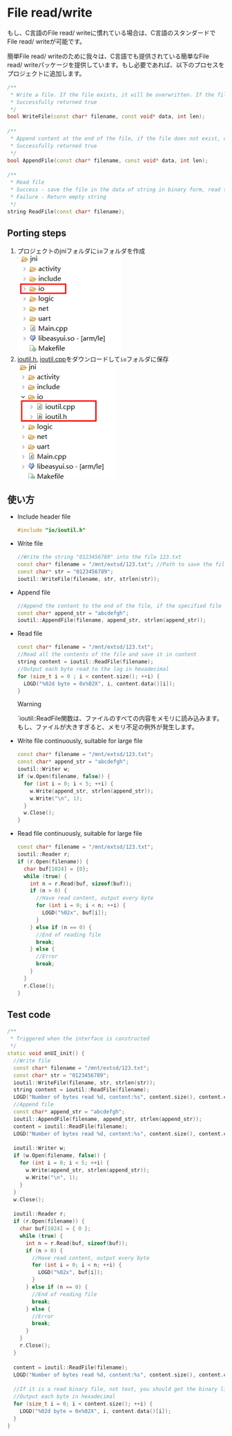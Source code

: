 # File read/write
 もし、C言語のFile read/ writeに慣れている場合は、C言語のスタンダードでFile read/ writeが可能です。

 簡単File read/ writeのために我々は、C言語でも提供されている簡単なFile read/ writeパッケージを提供しています。もし必要であれば、以下のプロセスをプロジェクトに追加します。


```c++
/**
 * Write a file. If the file exists, it will be overwritten. If the file does not exist, create a new file and write the content
 * Successfully returned true
 */
bool WriteFile(const char* filename, const void* data, int len);

/**
 * Append content at the end of the file, if the file does not exist, create a new file first, and then write the content
 * Successfully returned true
 */
bool AppendFile(const char* filename, const void* data, int len);

/**
 * Read file
 * Success - save the file in the data of string in binary form, read the binary content with string.data()
 * Failure - Return empty string
 */
string ReadFile(const char* filename);
```

## Porting steps 
1. プロジェクトのjniフォルダに`io`フォルダを作成  
    ![](assets/create_io_folder.png)
2. [ioutil.h](https://www.flywizos.com/src/io/ioutil.h), [ioutil.cpp](https://www.flywizos.com/src/io/ioutil.cpp)をダウンロードして`io`フォルダに保存   
    ![](assets/ioutil.png)  


## 使い方
* Include header file
  ```c++
  #include "io/ioutil.h"
  ```
* Write file
  ```c++
  //Write the string "0123456789" into the file 123.txt
  const char* filename = "/mnt/extsd/123.txt"; //Path to save the file
  const char* str = "0123456789";
  ioutil::WriteFile(filename, str, strlen(str));
  ```

* Append file
  ```c++
  //Append the content to the end of the file, if the specified file does not exist, create a new file.
  const char* append_str = "abcdefgh";
  ioutil::AppendFile(filename, append_str, strlen(append_str));
  ```
  
* Read file
  ```c++
  const char* filename = "/mnt/extsd/123.txt";
  //Read all the contents of the file and save it in content
  string content = ioutil::ReadFile(filename);
  //Output each byte read to the log in hexadecimal
  for (size_t i = 0 ; i < content.size(); ++i) {
    LOGD("%02d byte = 0x%02X", i, content.data()[i]);
  }
  ```
  > [!Warning]
  > `ioutil::ReadFile関数は、ファイルのすべての内容をメモリに読み込みます。もし、ファイルが大きすぎると、メモリ不足の例外が発生します。


* Write file continuously, suitable for large file
  ```c++
  const char* filename = "/mnt/extsd/123.txt";
  const char* append_str = "abcdefgh";
  ioutil::Writer w;
  if (w.Open(filename, false)) {
    for (int i = 0; i < 5; ++i) {
      w.Write(append_str, strlen(append_str));
      w.Write("\n", 1);
    }
    w.Close();
  }
  ```

* Read file continuously, suitable for large file
  ```c++
  const char* filename = "/mnt/extsd/123.txt";
  ioutil::Reader r;
  if (r.Open(filename)) {
    char buf[1024] = {0};
    while (true) {
      int n = r.Read(buf, sizeof(buf));
      if (n > 0) {
        //Have read content, output every byte
        for (int i = 0; i < n; ++i) {
          LOGD("%02x", buf[i]);
        }
      } else if (n == 0) {
        //End of reading file
        break;
      } else {
        //Error
        break;
      }
    }
    r.Close();
  }
  ```



## Test code  
```c++
/**
 * Triggered when the interface is constructed
 */
static void onUI_init() {
  //Write file
  const char* filename = "/mnt/extsd/123.txt";
  const char* str = "0123456789";
  ioutil::WriteFile(filename, str, strlen(str));
  string content = ioutil::ReadFile(filename);
  LOGD("Number of bytes read %d, content:%s", content.size(), content.c_str());
  //Append file
  const char* append_str = "abcdefgh";
  ioutil::AppendFile(filename, append_str, strlen(append_str));
  content = ioutil::ReadFile(filename);
  LOGD("Number of bytes read %d, content:%s", content.size(), content.c_str());

  ioutil::Writer w;
  if (w.Open(filename, false)) {
    for (int i = 0; i < 5; ++i) {
      w.Write(append_str, strlen(append_str));
      w.Write("\n", 1);
    }
  }
  w.Close();

  ioutil::Reader r;
  if (r.Open(filename)) {
    char buf[1024] = { 0 };
    while (true) {
      int n = r.Read(buf, sizeof(buf));
      if (n > 0) {
        //Have read content, output every byte
        for (int i = 0; i < n; ++i) {
          LOGD("%02x", buf[i]);
        }
      } else if (n == 0) {
        //End of reading file
        break;
      } else {
        //Error
        break;
      }
    }
    r.Close();
  }

  content = ioutil::ReadFile(filename);
  LOGD("Number of bytes read %d, content:%s", content.size(), content.c_str());

  //If it is a read binary file, not text, you should get the binary like this
  //Output each byte in hexadecimal
  for (size_t i = 0; i < content.size(); ++i) {
    LOGD("%02d byte = 0x%02X", i, content.data()[i]);
  }
}
```